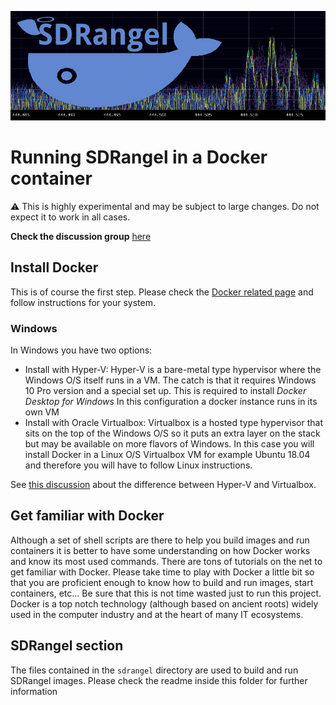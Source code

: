 ![SDR Angel banner](doc/img/sdrangel_docker.png)

<h1>Running SDRangel in a Docker container</h1>

&#9888; This is highly experimental and may be subject to large changes. Do not expect it to work in all cases.

**Check the discussion group** [here](https://groups.io/g/sdrangel)

<h2>Install Docker</h2>

This is of course the first step. Please check the [Docker related page](https://docs.docker.com/install/) and follow instructions for your system.

<h3>Windows</h3>

In Windows you have two options:
  - Install with Hyper-V: Hyper-V is a bare-metal type hypervisor where the Windows O/S itself runs in a VM. The catch is that it requires Windows 10 Pro version and a special set up. This is required to install _Docker Desktop for Windows_ In this configuration a docker instance runs in its own VM
  - Install with Oracle Virtualbox: Virtualbox is a hosted type hypervisor that sits on the top of the Windows O/S so it puts an extra layer on the stack but may be available on more flavors of Windows. In this case you will install Docker in a Linux O/S Virtualbox VM for example Ubuntu 18.04 and therefore you will have to follow Linux instructions.

See [this discussion](https://www.nakivo.com/blog/hyper-v-virtualbox-one-choose-infrastructure/) about the difference between Hyper-V and Virtualbox.

<h2>Get familiar with Docker</h2>

Although a set of shell scripts are there to help you build images and run containers it is better to have some understanding on how Docker works and know its most used commands. There are tons of tutorials on the net to get familiar with Docker. Please take time to play with Docker a little bit so that you are proficient enough to know how to build and run images, start containers, etc... Be sure that this is not time wasted just to run this project. Docker is a top notch technology (although based on ancient roots) widely used in the computer industry and at the heart of many IT ecosystems.

<h2>SDRangel section</h2>

The files contained in the `sdrangel` directory are used to build and run SDRangel images. Please check the readme inside this folder for further information
